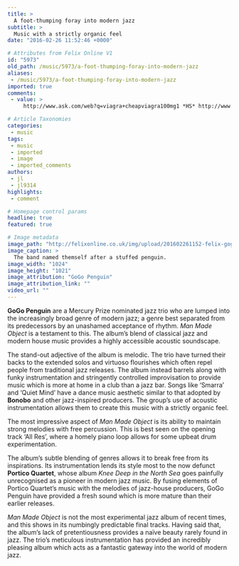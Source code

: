 ```yaml
---
title: >
  A foot-thumping foray into modern jazz
subtitle: >
  Music with a strictly organic feel
date: "2016-02-26 11:52:46 +0000"

# Attributes from Felix Online V1
id: "5973"
old_path: /music/5973/a-foot-thumping-foray-into-modern-jazz
aliases:
 - /music/5973/a-foot-thumping-foray-into-modern-jazz
imported: true
comments:
 - value: >
     http://www.ask.com/web?q=viagra+cheapviagra100mg1 *HS* http://www.campingandcaravanningclub.co.uk/Redirect.aspx?link=http://www.cheapviagra100mg1.com/?p=310 (,:G,http://images.google.co.jp/url?q=http://www.cheapviagra100mg1.com/ Y#'J http://www.wiggin.com/redirect.aspx?url=http://www.cheapviagra100mg1.com/?p=259 -OR.,http://www.stradaalternativa.com/link.php?from=114&amp;size=1&amp;to=D&amp;b=0&amp;url=http://www.cheapviagra100mg1.com ;)y: http://www.dijaski.net/redirect?url=http://www.usagovnews.com FH(0 http://ts-cafe.net/link3/link3.cgi?mode=cnt&amp;hp=http://www.gentle-angel-lessons.com J@,http://www.antoloji.com/link/redir.asp?link=748&amp;URL=http://www.cheapviagra100mg1.com G4l6 http://learn.activedition.com/nmsruntime/logLink.aspx?linkURL=http://www.usagovnews.com -n,http://www.stroyserver.ru/redirect.php?url=http://www.cheapviagra100mg1.com v2R( http://www.investalks.com/home/link.php?url=http://www.usagovnews.com fS*X http://manga32.com/cgi-bin/at3/out.cgi?id=15&amp;tag=toplist&amp;trade=http://www.gentle-angel-lessons.c

# Article Taxonomies
categories:
 - music
tags:
 - music
 - imported
 - image
 - imported_comments
authors:
 - jl
 - jl9314
highlights:
 - comment

# Homepage control params
headline: true
featured: true

# Image metadata
image_path: "http://felixonline.co.uk/img/upload/201602261152-felix-gogopenguin.jpg"
image_caption: >
  The band named themself after a stuffed penguin.
image_width: "1024"
image_height: "1021"
image_attribution: "GoGo Penguin"
image_attribution_link: ""
video_url: ""
---
```


**GoGo Penguin** are a Mercury Prize nominated jazz trio who are lumped into the increasingly broad genre of modern jazz; a genre best separated from its predecessors by an unashamed acceptance of rhythm. _Man Made Object_ is a testament to this. The album’s blend of classical jazz and modern house music provides a highly accessible acoustic soundscape.

The stand-out adjective of the album is melodic. The trio have turned their backs to the extended solos and virtuoso flourishes which often repel people from traditional jazz releases. The album instead barrels along with funky instrumentation and stringently controlled improvisation to provide music which is more at home in a club than a jazz bar. Songs like ‘Smarra’ and ‘Quiet Mind’ have a dance music aesthetic similar to that adopted by **Bonobo** and other jazz-inspired producers. The group’s use of acoustic instrumentation allows them to create this music with a strictly organic feel.

The most impressive aspect of _Man Made Object_ is its ability to maintain strong melodies with free percussion. This is best seen on the opening track ‘All Res’, where a homely piano loop allows for some upbeat drum experimentation.

The album’s subtle blending of genres allows it to break free from its inspirations. Its instrumentation lends its style most to the now defunct **Portico Quartet**, whose album _Knee Deep_ _in the North Sea_ goes painfully unrecognised as a pioneer in modern jazz music. By fusing elements of Portico Quartet’s music with the melodies of jazz-house producers, GoGo Penguin have provided a fresh sound which is more mature than their earlier releases.

_Man Made Object_ is not the most experimental jazz album of recent times, and this shows in its numbingly predictable final tracks. Having said that, the album’s lack of pretentiousness provides a naïve beauty rarely found in jazz. The trio’s meticulous instrumentation has provided an incredibly pleasing album which acts as a fantastic gateway into the world of modern jazz.
